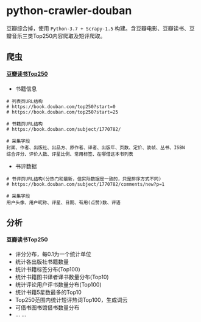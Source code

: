 # python-crawler-douban

豆瓣综合掉，使用 `Python-3.7 + Scrapy-1.5` 构建。含豆瓣电影、豆瓣读书、豆瓣音乐三类Top250内容爬取及短评爬取。

## 爬虫

#### [豆瓣读书Top250](https://book.douban.com/top250)
- 书籍信息
```
# 列表页URL结构
# https://book.douban.com/top250?start=0
# https://book.douban.com/top250?start=25

# 书籍页URL结构
# https://book.douban.com/subject/1770782/

# 采集字段
封面、作者、出版社、出品方、原作者、译者、出版年、页数、定价、装帧、丛书、ISBN
综合评分、评价人数、评星比例、常用标签、在哪借这本书列表
```
- 书评数据
```
# 书评页URL结构(分热门和最新，但实际数据是一致的，只是排序方式不同)
# https://book.douban.com/subject/1770782/comments/new?p=1

# 采集字段
用户头像、用户昵称、评星、日期、有用(点赞)数、评语
```


## 分析

#### 豆瓣读书Top250
- 评分分布，每0.1为一个统计单位
- 统计各出版社书籍数量
- 统计书籍标签分布(Top100)
- 统计书籍图书译者译书数量分布(Top10)
- 统计评论用户评书数量分布(Top100)
- 统计书籍5星数最多的Top10
- Top250范围内统计短评热词Top100，生成词云
- 可借书图书馆借书数量分布
- ... ...